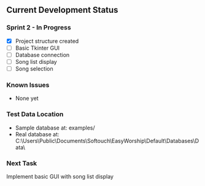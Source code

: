 ## Current Development Status

### Sprint 2 - In Progress
- [x] Project structure created
- [ ] Basic Tkinter GUI
- [ ] Database connection
- [ ] Song list display
- [ ] Song selection

### Known Issues
- None yet

### Test Data Location
- Sample database at: examples/
- Real database at: C:\Users\Public\Documents\Softouch\EasyWorship\Default\Databases\Data\

### Next Task
Implement basic GUI with song list display